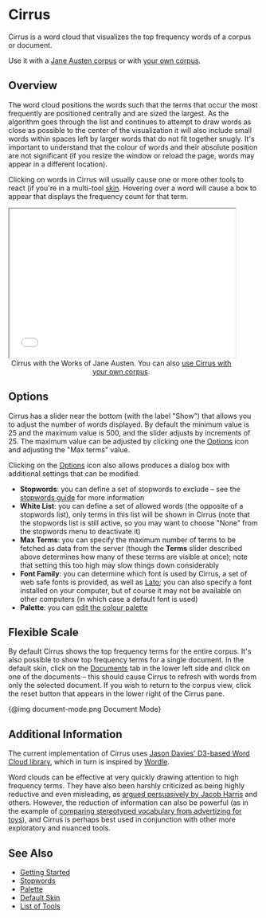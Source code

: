 # Cirrus

Cirrus is a word cloud that visualizes the top frequency words of a corpus or document.

Use it with a <a href="../?view=Cirrus&corpus=austen" target="_blank">Jane Austen corpus</a> or with <a href="../?view=Cirrus" target="_blank">your own corpus</a>.

## Overview

The word cloud positions the words such that the terms that occur the most frequently are positioned centrally and are sized the largest. As the algorithm goes through the list and continues to attempt to draw words as close as possible to the center of the visualization it will also include small words within spaces left by larger words that do not fit together snugly. It's important to understand that the colour of words and their absolute position are not significant (if you resize the window or reload the page, words may appear in a different location).

Clicking on words in Cirrus will usually cause one or more other tools to react (if you're in a multi-tool [skin](#!/guide/skins). Hovering over a word will cause a box to appear that displays the frequency count for that term.

<iframe src="../tool/Cirrus/?corpus=austen&subtitle=The+Works+of+Jane+Austen" style="width: 90%; height: 300px;"></iframe>
<div style="width: 90%; text-align: center; margin-bottom: 1em;">Cirrus with the Works of Jane Austen. You can also <a href="../?view=Cirrus" target="_blank">use Cirrus with your own corpus</a>.</div>

## Options

Cirrus has a slider near the bottom (with the label "Show") that allows you to adjust the number of words displayed. By default the minimum value is 25 and the maximum value is 500, and the slider adjusts by increments of 25. The maximum value can be adjusted by clicking one the [Options](#!/guide/options) icon and adjusting the "Max terms" value.

Clicking on the [Options](#!/guide/options) icon also allows produces a dialog box with additional settings that can be modified.

- **Stopwords**: you can define a set of stopwords to exclude – see the [stopwords guide](#!/guide/stopwords) for more information
- **White List**: you can define a set of allowed words (the opposite of a stopwords list), only terms in this list will be shown in Cirrus (note that the stopwords list is still active, so you may want to choose "None" from the stopwords menu to deactivate it)
- **Max Terms**: you can specify the maximum number of terms to be fetched as data from the server (though the **Terms** slider described above determines how many of these terms are visible at once); note that setting this too high may slow things down considerably
- **Font Family**: you can determine which font is used by Cirrus, a set of web safe fonts is provided, as well as [Lato](http://www.latofonts.com/); you can also specify a font installed on your computer, but of course it may not be available on other computers (in which case a default font is used)
- **Palette**: you can [edit the colour palette](#!/guide/palette)

## Flexible Scale

By default Cirrus shows the top frequency terms for the entire corpus. It's also possible to show top frequency terms for a single document. In the default skin, click on the [Documents](#!/guide/documents) tab in the lower left side and click on one of the documents – this should cause Cirrus to refresh with words from only the selected document. If you wish to return to the corpus view, click the reset button that appears in the lower right of the Cirrus pane.

{@img document-mode.png Document Mode}

## Additional Information

The current implementation of Cirrus uses [Jason Davies' D3-based Word Cloud library](https://github.com/jasondavies/d3-cloud), which in turn is inspired by [Wordle](http://www.wordle.net/).

Word clouds can be effective at very quickly drawing attention to high frequency terms. They have also been harshly criticized as being highly reductive and even misleading, as [argued persuasively by Jacob Harris](http://www.niemanlab.org/2011/10/word-clouds-considered-harmful/) and others. However, the reduction of information can also be powerful (as in the example of [comparing stereotyped vocabulary from advertizing for toys](http://www.achilleseffect.com/2011/03/word-cloud-how-toy-ad-vocabulary-reinforces-gender-stereotypes/)), and Cirrus is perhaps best used in conjunction with other more exploratory and nuanced tools.

## See Also

- [Getting Started](#!/guide/start)
- [Stopwords](#!/guide/stopwords)
- [Palette](#!/guide/palette)
- [Default Skin](#!/guide/skins-section-default-skin)
- [List of Tools](#!/guide/tools)
